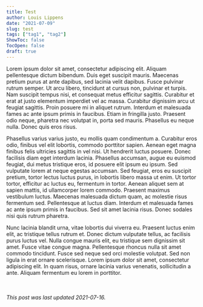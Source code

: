 ```yaml
---
title: Test
author: Louis Lippens
date: "2021-07-09"
slug: test
tags: ["tag1", "tag2"]
ShowToc: false
TocOpen: false
draft: true
---
```


Lorem ipsum dolor sit amet, consectetur adipiscing elit. Aliquam pellentesque dictum bibendum. Duis eget suscipit mauris. Maecenas pretium purus at ante dapibus, sed lacinia velit dapibus. Fusce pulvinar rutrum semper. Ut arcu libero, tincidunt at cursus non, pulvinar et turpis. Nam suscipit tempus nisi, et consequat metus efficitur sagittis. Curabitur et erat at justo elementum imperdiet vel ac massa. Curabitur dignissim arcu ut feugiat sagittis. Proin posuere mi in aliquet rutrum. Interdum et malesuada fames ac ante ipsum primis in faucibus. Etiam in fringilla justo. Praesent odio neque, pharetra nec volutpat in, porta sed mauris. Phasellus eu neque nulla. Donec quis eros risus.

Phasellus varius varius justo, eu mollis quam condimentum a. Curabitur eros odio, finibus vel elit lobortis, commodo porttitor sapien. Aenean eget magna finibus felis ultricies sagittis in vel nisi. Ut hendrerit luctus posuere. Donec facilisis diam eget interdum lacinia. Phasellus accumsan, augue eu euismod feugiat, dui metus tristique eros, id posuere elit ipsum eu ipsum. Sed vulputate lorem at neque egestas accumsan. Sed feugiat, eros eu suscipit pretium, tortor lectus luctus purus, in lobortis libero massa ut enim. Ut tortor tortor, efficitur ac luctus eu, fermentum in tortor. Aenean aliquet sem at sapien mattis, id ullamcorper lorem commodo. Praesent maximus vestibulum luctus. Maecenas malesuada dictum quam, ac molestie risus fermentum sed. Pellentesque at luctus diam. Interdum et malesuada fames ac ante ipsum primis in faucibus. Sed sit amet lacinia risus. Donec sodales nisi quis rutrum pharetra.

Nunc lacinia blandit urna, vitae lobortis dui viverra eu. Praesent luctus enim elit, ac tristique tellus rutrum et. Donec dictum vulputate tellus, ac facilisis purus luctus vel. Nulla congue mauris elit, eu tristique sem dignissim sit amet. Fusce vitae congue magna. Pellentesque rhoncus nulla sit amet commodo tincidunt. Fusce sed neque sed orci molestie volutpat. Sed non ligula in erat ornare scelerisque. Lorem ipsum dolor sit amet, consectetur adipiscing elit. In quam risus, ornare lacinia varius venenatis, sollicitudin a ante. Aliquam fermentum eu lorem in porttitor.

<br></br>
_This post was last updated 2021-07-16._
